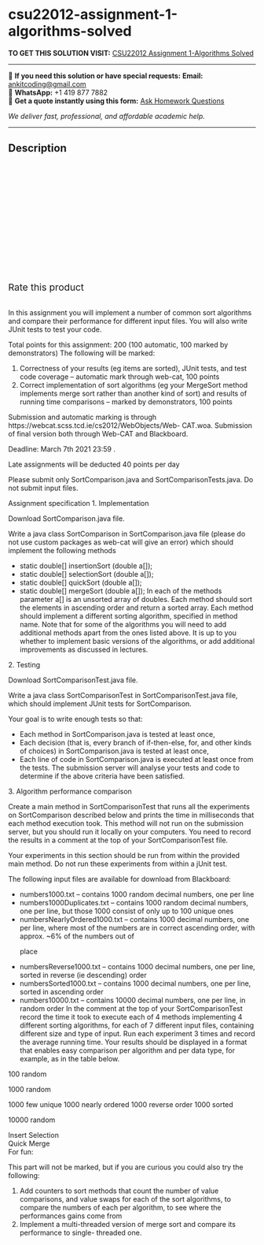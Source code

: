 # csu22012-assignment-1-algorithms-solved
**TO GET THIS SOLUTION VISIT:** [CSU22012 Assignment 1-Algorithms Solved](https://www.ankitcodinghub.com/product/csu22012-assignment-1-algorithms-solved/)


---

📩 **If you need this solution or have special requests:** **Email:** ankitcoding@gmail.com  
📱 **WhatsApp:** +1 419 877 7882  
📄 **Get a quote instantly using this form:** [Ask Homework Questions](https://www.ankitcodinghub.com/services/ask-homework-questions/)

*We deliver fast, professional, and affordable academic help.*

---

<h2>Description</h2>



<div class="kk-star-ratings kksr-auto kksr-align-center kksr-valign-top" data-payload="{&quot;align&quot;:&quot;center&quot;,&quot;id&quot;:&quot;90913&quot;,&quot;slug&quot;:&quot;default&quot;,&quot;valign&quot;:&quot;top&quot;,&quot;ignore&quot;:&quot;&quot;,&quot;reference&quot;:&quot;auto&quot;,&quot;class&quot;:&quot;&quot;,&quot;count&quot;:&quot;0&quot;,&quot;legendonly&quot;:&quot;&quot;,&quot;readonly&quot;:&quot;&quot;,&quot;score&quot;:&quot;0&quot;,&quot;starsonly&quot;:&quot;&quot;,&quot;best&quot;:&quot;5&quot;,&quot;gap&quot;:&quot;4&quot;,&quot;greet&quot;:&quot;Rate this product&quot;,&quot;legend&quot;:&quot;0\/5 - (0 votes)&quot;,&quot;size&quot;:&quot;24&quot;,&quot;title&quot;:&quot;CSU22012 Assignment 1-Algorithms Solved&quot;,&quot;width&quot;:&quot;0&quot;,&quot;_legend&quot;:&quot;{score}\/{best} - ({count} {votes})&quot;,&quot;font_factor&quot;:&quot;1.25&quot;}">

<div class="kksr-stars">

<div class="kksr-stars-inactive">
            <div class="kksr-star" data-star="1" style="padding-right: 4px">


<div class="kksr-icon" style="width: 24px; height: 24px;"></div>
        </div>
            <div class="kksr-star" data-star="2" style="padding-right: 4px">


<div class="kksr-icon" style="width: 24px; height: 24px;"></div>
        </div>
            <div class="kksr-star" data-star="3" style="padding-right: 4px">


<div class="kksr-icon" style="width: 24px; height: 24px;"></div>
        </div>
            <div class="kksr-star" data-star="4" style="padding-right: 4px">


<div class="kksr-icon" style="width: 24px; height: 24px;"></div>
        </div>
            <div class="kksr-star" data-star="5" style="padding-right: 4px">


<div class="kksr-icon" style="width: 24px; height: 24px;"></div>
        </div>
    </div>

<div class="kksr-stars-active" style="width: 0px;">
            <div class="kksr-star" style="padding-right: 4px">


<div class="kksr-icon" style="width: 24px; height: 24px;"></div>
        </div>
            <div class="kksr-star" style="padding-right: 4px">


<div class="kksr-icon" style="width: 24px; height: 24px;"></div>
        </div>
            <div class="kksr-star" style="padding-right: 4px">


<div class="kksr-icon" style="width: 24px; height: 24px;"></div>
        </div>
            <div class="kksr-star" style="padding-right: 4px">


<div class="kksr-icon" style="width: 24px; height: 24px;"></div>
        </div>
            <div class="kksr-star" style="padding-right: 4px">


<div class="kksr-icon" style="width: 24px; height: 24px;"></div>
        </div>
    </div>
</div>


<div class="kksr-legend" style="font-size: 19.2px;">
            <span class="kksr-muted">Rate this product</span>
    </div>
    </div>
<div class="page" title="Page 1">
<div class="layoutArea">
<div class="column">
&nbsp;

In this assignment you will implement a number of common sort algorithms and compare their performance for different input files. You will also write JUnit tests to test your code.

Total points for this assignment: 200 (100 automatic, 100 marked by demonstrators) The following will be marked:

<ol>
<li>Correctness of your results (eg items are sorted), JUnit tests, and test code coverage – automatic mark through web-cat, 100 points</li>
<li>Correct implementation of sort algorithms (eg your MergeSort method implements merge sort rather than another kind of sort) and results of running time comparisons – marked by demonstrators, 100 points</li>
</ol>
Submission and automatic marking is through https://webcat.scss.tcd.ie/cs2012/WebObjects/Web- CAT.woa. Submission of final version both through Web-CAT and Blackboard.

Deadline: March 7th 2021 23:59 .

Late assignments will be deducted 40 points per day

Please submit only SortComparison.java and SortComparisonTests.java. Do not submit input files.

Assignment specification 1. Implementation

Download SortComparison.java file.

Write a java class SortComparison in SortComparison.java file (please do not use custom packages as web-cat will give an error) which should implement the following methods

<ul>
<li>static double[] insertionSort (double a[]);</li>
<li>static double[] selectionSort (double a[]);</li>
<li>static double[] quickSort (double a[]);</li>
<li>static double[] mergeSort (double a[]);
In each of the methods parameter a[] is an unsorted array of doubles. Each method should sort the elements in ascending order and return a sorted array. Each method should implement a different sorting algorithm, specified in method name. Note that for some of the algorithms you will need to add additional methods apart from the ones listed above. It is up to you whether to implement basic versions of the algorithms, or add additional improvements as discussed in lectures.
</li>
</ul>
</div>
</div>
</div>
<div class="page" title="Page 2">
<div class="layoutArea">
<div class="column">
2. Testing

Download SortComparisonTest.java file.

Write a java class SortComparisonTest in SortComparisonTest.java file, which should implement JUnit tests for SortComparison.

Your goal is to write enough tests so that:

<ul>
<li>Each method in SortComparison.java is tested at least once,</li>
<li>Each decision (that is, every branch of if-then-else, for, and other kinds of choices) in
SortComparison.java is tested at least once,
</li>
<li>Each line of code in SortComparison.java is executed at least once from the tests.
The submission server will analyse your tests and code to determine if the above criteria have been satisfied.
</li>
</ul>
3. Algorithm performance comparison

Create a main method in SortComparisonTest that runs all the experiments on SortComparison described below and prints the time in milliseconds that each method execution took. This method will not run on the submission server, but you should run it locally on your computers. You need to record the results in a comment at the top of your SortComparisonTest file.

Your experiments in this section should be run from within the provided main method. Do not run these experiments from within a jUnit test.

The following input files are available for download from Blackboard:

<ul>
<li>numbers1000.txt – contains 1000 random decimal numbers, one per line</li>
<li>numbers1000Duplicates.txt – contains 1000 random decimal numbers, one per line, but
those 1000 consist of only up to 100 unique ones
</li>
<li>numbersNearlyOrdered1000.txt – contains 1000 decimal numbers, one per line, where most
of the numbers are in correct ascending order, with approx. ~6% of the numbers out of

place
</li>
<li>numbersReverse1000.txt – contains 1000 decimal numbers, one per line, sorted in reverse
(ie descending) order
</li>
<li>numbersSorted1000.txt – contains 1000 decimal numbers, one per line, sorted in ascending
order
</li>
<li>numbers10000.txt – contains 10000 decimal numbers, one per line, in random order
In the comment at the top of your SortComparisonTest record the time it took to execute each of 4 methods implementing 4 different sorting algorithms, for each of 7 different input files, containing different size and type of input. Run each experiment 3 times and record the average running time. Your results should be displayed in a format that enables easy comparison per algorithm and per data type, for example, as in the table below.
</li>
</ul>
</div>
</div>
</div>
<div class="page" title="Page 3">
<div class="layoutArea">
<div class="column">
100 random

1000 random

1000 few unique 1000 nearly ordered 1000 reverse order 1000 sorted

10000 random

</div>
<div class="column">
Insert Selection

</div>
<div class="column">
Quick Merge

</div>
</div>
<div class="layoutArea">
<div class="column">
For fun:

This part will not be marked, but if you are curious you could also try the following:

<ol>
<li>Add counters to sort methods that count the number of value comparisons, and value swaps for each of the sort algorithms, to compare the numbers of each per algorithm, to see where the performances gains come from</li>
<li>Implement a multi-threaded version of merge sort and compare its performance to single- threaded one.</li>
</ol>
</div>
</div>
</div>
